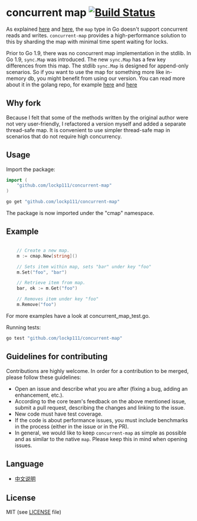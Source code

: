 # concurrent map [![Build Status](https://travis-ci.com/lockp111/concurrent-map.svg?branch=master)](https://travis-ci.com/lockp111/concurrent-map)

As explained [here](http://golang.org/doc/faq#atomic_maps) and [here](http://blog.golang.org/go-maps-in-action), the `map` type in Go doesn't support concurrent reads and writes. `concurrent-map` provides a high-performance solution to this by sharding the map with minimal time spent waiting for locks.

Prior to Go 1.9, there was no concurrent map implementation in the stdlib. In Go 1.9, `sync.Map` was introduced. The new `sync.Map` has a few key differences from this map. The stdlib `sync.Map` is designed for append-only scenarios. So if you want to use the map for something more like in-memory db, you might benefit from using our version. You can read more about it in the golang repo, for example [here](https://github.com/golang/go/issues/21035) and [here](https://stackoverflow.com/questions/11063473/map-with-concurrent-access)

## Why fork
Because I felt that some of the methods written by the original author were not very user-friendly, I refactored a version myself and added a separate thread-safe map.
It is convenient to use simpler thread-safe map in scenarios that do not require high concurrency.

## Usage

Import the package:

```go
import (
	"github.com/lockp111/concurrent-map"
)

```

```bash
go get "github.com/lockp111/concurrent-map"
```

The package is now imported under the "cmap" namespace.

## Example

```go

	// Create a new map.
	m := cmap.New[string]()

	// Sets item within map, sets "bar" under key "foo"
	m.Set("foo", "bar")

	// Retrieve item from map.
	bar, ok := m.Get("foo")

	// Removes item under key "foo"
	m.Remove("foo")

```

For more examples have a look at concurrent_map_test.go.

Running tests:

```bash
go test "github.com/lockp111/concurrent-map"
```

## Guidelines for contributing

Contributions are highly welcome. In order for a contribution to be merged, please follow these guidelines:
- Open an issue and describe what you are after (fixing a bug, adding an enhancement, etc.).
- According to the core team's feedback on the above mentioned issue, submit a pull request, describing the changes and linking to the issue.
- New code must have test coverage.
- If the code is about performance issues, you must include benchmarks in the process (either in the issue or in the PR).
- In general, we would like to keep `concurrent-map` as simple as possible and as similar to the native `map`. Please keep this in mind when opening issues.

## Language
- [中文说明](./README-zh.md)

## License
MIT (see [LICENSE](https://github.com/lockp111/concurrent-map/blob/master/LICENSE) file)